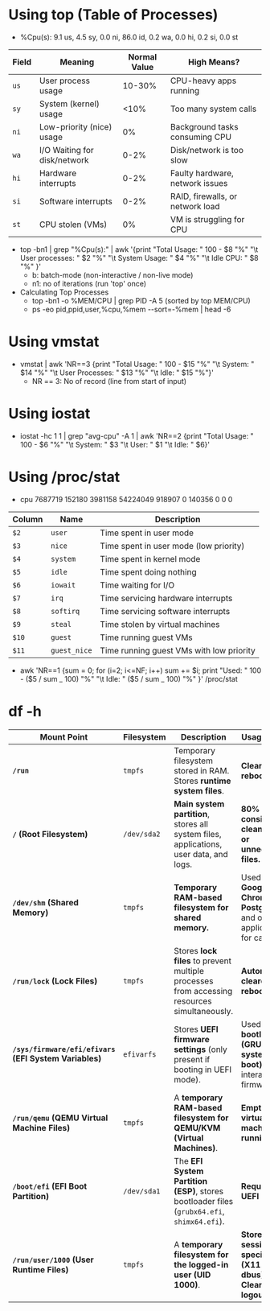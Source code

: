 # Using top (Table of Processes)

- %Cpu(s): 9.1 us, 4.5 sy, 0.0 ni, 86.0 id, 0.2 wa, 0.0 hi, 0.2 si, 0.0 st

| Field | Meaning                      | Normal Value | High Means?                      |
| ----- | ---------------------------- | ------------ | -------------------------------- |
| `us`  | User process usage           | 10-30%       | CPU-heavy apps running           |
| `sy`  | System (kernel) usage        | <10%         | Too many system calls            |
| `ni`  | Low-priority (nice) usage    | 0%           | Background tasks consuming CPU   |
| `wa`  | I/O Waiting for disk/network | 0-2%         | Disk/network is too slow         |
| `hi`  | Hardware interrupts          | 0-2%         | Faulty hardware, network issues  |
| `si`  | Software interrupts          | 0-2%         | RAID, firewalls, or network load |
| `st`  | CPU stolen (VMs)             | 0%           | VM is struggling for CPU         |

- top -bn1 | grep "%Cpu(s):" | awk '{print "Total Usage: " 100 - $8 "%" "\t User processes: " $2 "%" "\t System Usage: " $4 "%" "\t Idle CPU: " $8 "%" }'
  - b: batch-mode (non-interactive / non-live mode)
  - n1: no of iterations (run 'top' once)
- Calculating Top Processes
  - top -bn1 -o %MEM/CPU | grep PID -A 5 (sorted by top MEM/CPU)
  - ps -eo pid,ppid,user,%cpu,%mem --sort=-%mem | head -6

# Using vmstat

- vmstat | awk 'NR==3 {print "Total Usage: " 100 - $15 "%" "\t System: " $14 "%" "\t User Processes: " $13 "%" "\t Idle: " $15 "%"}'
  - NR == 3: No of record (line from start of input)

# Using iostat

- iostat -hc 1 1 | grep "avg-cpu" -A 1 | awk 'NR==2 {print "Total Usage: " 100 - $6 "%" "\t System: " $3 "\t User: " $1 "\t Idle: " $6}'

# Using /proc/stat

- cpu 7687719 152180 3981158 54224049 918907 0 140356 0 0 0

| Column | Name         | Description                              |
| ------ | ------------ | ---------------------------------------- |
| `$2`   | `user`       | Time spent in user mode                  |
| `$3`   | `nice`       | Time spent in user mode (low priority)   |
| `$4`   | `system`     | Time spent in kernel mode                |
| `$5`   | `idle`       | Time spent doing nothing                 |
| `$6`   | `iowait`     | Time waiting for I/O                     |
| `$7`   | `irq`        | Time servicing hardware interrupts       |
| `$8`   | `softirq`    | Time servicing software interrupts       |
| `$9`   | `steal`      | Time stolen by virtual machines          |
| `$10`  | `guest`      | Time running guest VMs                   |
| `$11`  | `guest_nice` | Time running guest VMs with low priority |

- awk 'NR==1 {sum = 0; for (i=2; i<=NF; i++) sum += $i; print "Used: " 100 - ($5 / sum _ 100) "%" "\t Idle: " ($5 / sum _ 100) "%" }' /proc/stat

# df -h

| **Mount Point**                                        | **Filesystem** | **Description**                                                                              | **Usage Details**                                                          |
| ------------------------------------------------------ | -------------- | -------------------------------------------------------------------------------------------- | -------------------------------------------------------------------------- |
| **`/run`**                                             | `tmpfs`        | Temporary filesystem stored in RAM. Stores **runtime system files**.                         | **Cleared after reboot.**                                                  |
| **`/` (Root Filesystem)**                              | `/dev/sda2`    | **Main system partition**, stores all system files, applications, user data, and logs.       | **80% full, consider cleaning logs or unnecessary files.**                 |
| **`/dev/shm` (Shared Memory)**                         | `tmpfs`        | **Temporary RAM-based filesystem for shared memory.**                                        | Used by **Google Chrome, PostgreSQL**, and other applications for caching. |
| **`/run/lock` (Lock Files)**                           | `tmpfs`        | Stores **lock files** to prevent multiple processes from accessing resources simultaneously. | **Automatically cleared on reboot.**                                       |
| **`/sys/firmware/efi/efivars` (EFI System Variables)** | `efivarfs`     | Stores **UEFI firmware settings** (only present if booting in UEFI mode).                    | Used by **bootloaders (GRUB, systemd-boot)** to interact with firmware.    |
| **`/run/qemu` (QEMU Virtual Machine Files)**           | `tmpfs`        | A **temporary RAM-based filesystem for QEMU/KVM (Virtual Machines)**.                        | **Empty if no virtual machines are running.**                              |
| **`/boot/efi` (EFI Boot Partition)**                   | `/dev/sda1`    | The **EFI System Partition (ESP)**, stores bootloader files (`grubx64.efi`, `shimx64.efi`).  | **Required for UEFI booting.**                                             |
| **`/run/user/1000` (User Runtime Files)**              | `tmpfs`        | A **temporary filesystem for the logged-in user (UID 1000)**.                                | **Stores session-specific files (X11 sockets, dbus). Cleared on logout.**  |
